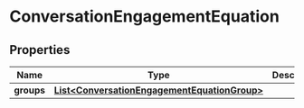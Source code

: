 
# ConversationEngagementEquation

## Properties
Name | Type | Description | Notes
------------ | ------------- | ------------- | -------------
**groups** | [**List&lt;ConversationEngagementEquationGroup&gt;**](ConversationEngagementEquationGroup.md) |  |  [optional]



